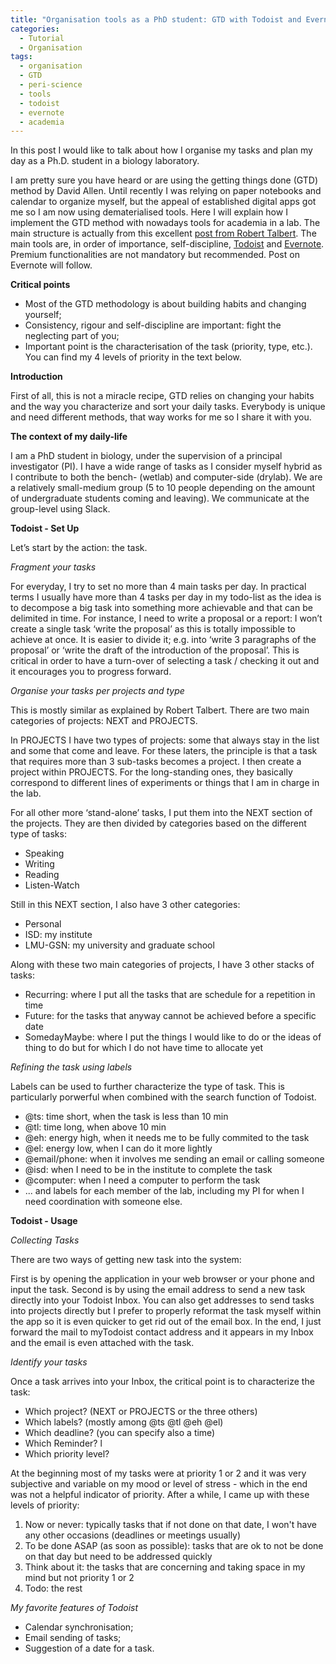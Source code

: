 ```yaml
---
title: "Organisation tools as a PhD student: GTD with Todoist and Evernote"
categories:
  - Tutorial
  - Organisation
tags:
  - organisation
  - GTD
  - peri-science
  - tools
  - todoist
  - evernote
  - academia
---
```

In this post I would like to talk about how I organise my tasks and plan my day as a Ph.D. student in a biology laboratory.

I am pretty sure you have heard or are using the getting things done (GTD) method by David Allen. Until recently I was relying on paper notebooks and calendar to organize myself, but the appeal of established digital apps got me so I am now using dematerialised tools. Here I will explain how I implement the GTD method with nowadays tools for academia in a lab. The main structure is actually from this excellent [post from Robert Talbert](http://rtalbert.org/gtd-for-academics-simple-trusted-system/). The main tools are, in order of importance, self-discipline, [Todoist](https://todoist.com/) and [Evernote](https://www.evernote.com/). Premium functionalities are not mandatory but recommended. Post on Evernote will follow.

**Critical points**

- Most of the GTD methodology is about building habits and changing yourself;
- Consistency, rigour and self-discipline are important: fight the neglecting part of you;
- Important point is the characterisation of the task (priority, type, etc.). You can find my 4 levels of priority in the text below.

**Introduction**

First of all, this is not a miracle recipe, GTD relies on changing your habits and the way you characterize and sort your daily tasks. Everybody is unique and need different methods, that way works for me so I share it with you.

**The context of my daily-life**

I am a PhD student in biology, under the supervision of a principal investigator (PI). I have a wide range of tasks as I consider myself hybrid as I contribute to both the bench- (wetlab) and computer-side (drylab). We are a relatively small-medium group (5 to 10 people depending on the amount of undergraduate students coming and leaving). We communicate at the group-level using Slack.

**Todoist - Set Up**

Let’s start by the action: the task.

*Fragment your tasks*

For everyday, I try to set no more than 4 main tasks per day. In practical terms I usually have more than 4 tasks per day in my todo-list as the idea is to decompose a big task into something more achievable and that can be delimited in time. For instance, I need to write a proposal or a report: I won’t create a single task ‘write the proposal’ as this is totally impossible to achieve at once. It is easier to divide it; e.g. into ‘write 3 paragraphs of the proposal’ or ‘write the draft of the introduction of the proposal’. This is critical in order to have a turn-over of selecting a task / checking it out and it encourages you to progress forward.

*Organise your tasks per projects and type*

This is mostly similar as explained by Robert Talbert. There are two main categories of projects: NEXT and PROJECTS.

In PROJECTS I have two types of projects: some that always stay in the list and some that come and leave. For these laters, the principle is that a task that requires more than 3 sub-tasks becomes a project. I then create a project within PROJECTS. For the long-standing ones, they basically correspond to different lines of experiments or things that I am in charge in the lab.

For all other more ‘stand-alone’ tasks, I put them into the NEXT section of the projects. They are then divided by categories based on the different type of tasks:

- Speaking
- Writing
- Reading
- Listen-Watch

Still in this NEXT section, I also have 3 other categories:

- Personal
- ISD: my institute
- LMU-GSN: my university and graduate school

Along with these two main categories of projects, I have 3 other stacks of tasks:

- Recurring: where I put all the tasks that are schedule for a repetition in time
- Future: for the tasks that anyway cannot be achieved before a specific date
- SomedayMaybe: where I put the things I would like to do or the ideas of thing to do but for which I do not have time to allocate yet

*Refining the task using labels*

Labels can be used to further characterize the type of task. This is particularly porwerful when combined with the search function of Todoist.

- @ts: time short, when the task is less than 10 min
- @tl: time long, when above 10 min
- @eh: energy high, when it needs me to be fully commited to the task
- @el: energy low, when I can do it more lightly
- @email/phone: when it involves me sending an email or calling someone
- @isd: when I need to be in the institute to complete the task
- @computer: when I need a computer to perform the task
- ... and labels for each member of the lab, including my PI for when I need coordination with someone else.

**Todoist - Usage**

*Collecting Tasks*

There are two ways of getting new task into the system:

First is by opening the application in your web browser or your phone and input the task.
Second is by using the email address to send a new task directly into your Todoist Inbox. You can also get addresses to send tasks into projects directly but I prefer to properly reformat the task myself within the app so it is even quicker to get rid out of the email box. In the end, I just forward the mail to myTodoist contact address and it appears in my Inbox and the email is even attached with the task.

*Identify your tasks*

Once a task arrives into your Inbox, the critical point is to characterize the task:

- Which project? (NEXT or PROJECTS or the three others)
- Which labels? (mostly among @ts @tl @eh @el)
- Which deadline? (you can specify also a time)
- Which Reminder? l
- Which priority level?

At the beginning most of my tasks were at priority 1 or 2 and it was very subjective and variable on my mood or level of stress - which in the end was not a helpful indicator of priority. After a while, I came up with these levels of priority:

1. Now or never: typically tasks that if not done on that date, I won't have any other occasions (deadlines or meetings usually)
2. To be done ASAP (as soon as possible): tasks that are ok to not be done on that day but need to be addressed quickly
3. Think about it: the tasks that are concerning and taking space in my mind but not priority 1 or 2
4. Todo: the rest

*My favorite features of Todoist*

- Calendar synchronisation;
- Email sending of tasks;
- Suggestion of a date for a task.

